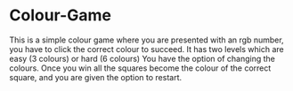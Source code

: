 # Colour-Game
This is a simple colour game where you are presented with an rgb number, you have to click the correct colour to succeed.
It has two levels which are easy (3 colours) or hard (6 colours)
You have the option of changing the colours.
Once you win all the squares become the colour of the correct square, and you are given the option to restart.
